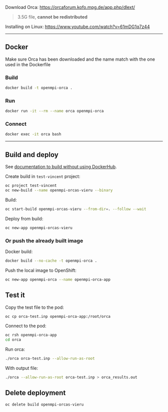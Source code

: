 
Download Orca: https://orcaforum.kofo.mpg.de/app.php/dlext/

> 3.5G file, **cannot be redistributed**

Installing on Linux: https://www.youtube.com/watch?v=61mDG1q7z44

---

## Docker

Make sure Orca has been downloaded and the name match with the one used in the Dockerfile

### Build

```bash
docker build -t openmpi-orca .
```

### Run

```bash
docker run -it --rm --name orca openmpi-orca
```

### Connect

```bash
docker exec -it orca bash
```

---

## Build and deploy

See [documentation to build without using DockerHub](https://maastrichtu-ids.github.io/dsri-documentation/docs/guide-dockerfile-to-openshift).

Create build in `test-vincent` project:

```bash
oc project test-vincent
oc new-build --name openmpi-orcas-vieru --binary
```

Build:

```bash
oc start-build openmpi-orcas-vieru --from-dir=. --follow --wait
```

Deploy from build:

```bash
oc new-app openmpi-orcas-vieru
```

### Or push the already built image

Docker build:

```bash
docker build --no-cache -t openmpi-orca .
```

Push the local image to OpenShift:

```bash
oc new-app openmpi-orca --name openmpi-orca-app
```

## Test it

Copy the test file to the pod:

```bash
oc cp orca-test.inp openmpi-orca-app:/root/orca
```

Connect to the pod:

```bash
oc rsh openmpi-orca-app
cd orca
```

Run orca:

```bash
./orca orca-test.inp --allow-run-as-root
```

With output file:

```bash
./orca --allow-run-as-root orca-test.inp > orca_results.out
```

## Delete deployment

```bash
oc delete build openmpi-orcas-vieru
```

